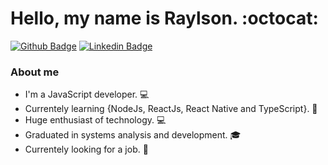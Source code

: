 # Hello, my name is Raylson. :octocat:

[![Github Badge](https://img.shields.io/badge/-Github-000?style=flat-square&logo=Github&logoColor=white&link=https://github.com/fagnerpsantos)](https://github.com/raylsonandrews)
[![Linkedin Badge](https://img.shields.io/badge/-LinkedIn-blue?style=flat-square&logo=Linkedin&logoColor=white&link=https://www.linkedin.com/in/fagnerpsantos/)](https://www.linkedin.com/in/raylson-brauna-a642b0178/)

### About me
- I'm a JavaScript developer.  💻 
- Currentely learning {NodeJs, ReactJs, React Native and TypeScript}. :rocket:
- Huge enthusiast of technology. :computer:
- Graduated in systems analysis and development. :mortar_board:
- Currentely looking for a job. :briefcase: